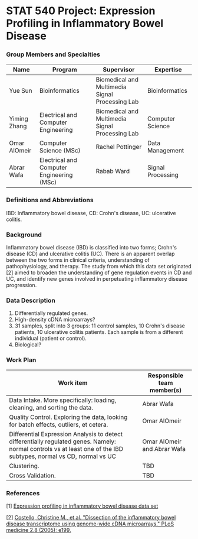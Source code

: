 STAT 540 Project: Expression Profiling in Inflammatory Bowel Disease
====================

### Group Members and Specialties

<table><thead>
<tr>
<th>Name</th>
<th>Program</th>
<th>Supervisor</th>
<th>Expertise</th>
</tr>
</thead><tbody>
<tr>
<td>Yue Sun</td>
<td>Bioinformatics</td>
<td>Biomedical and Multimedia Signal Processing Lab</td>
<td>Bioinformatics</td>
</tr>
<tr>
<td>Yiming Zhang</td>
<td>Electrical and Computer Engineering</td>
<td>Biomedical and Multimedia Signal Processing Lab</td>
<td>Computer Science</td>
</tr>
<tr>
<td>Omar AlOmeir</td>
<td>Computer Science (MSc)</td>
<td>Rachel Pottinger</td>
<td>Data Management</td>
</tr>
<tr>
<td>Abrar Wafa</td>
<td>Electrical and Computer Engineering (MSc)</td>
<td>Rabab Ward</td>
<td>Signal Processing</td>
</tr>
</tbody></table>

### Definitions and Abbreviations

IBD: Inflammatory bowel disease, CD: Crohn's disease, UC: ulcerative colitis.

### Background

<!-- couple sentences of biological/scientific context
motivate interest in a broad line of inquiry -->

Inflammatory bowel disease (IBD) is classified into two forms; Crohn's disease (CD) and ulcerative colitis (UC). There is an apparent overlap between the two forms in clinical criteria, understanding of pathophysiology, and therapy. The study from which this data set originated [2] aimed to broaden the understanding of gene regulation events in CD and UC, and identify new genes involved in perpetuating inflammatory disease progression.

### Data Description

<!-- 
1. what is being measured?
2. with what platform?
3. how many samples? 
4. are replicates biological or technical?-->

1. Differentially regulated genes.
2. High-density cDNA microarrays?
3. 31 samples, split into 3 groups: 11 control samples, 10 Crohn's disease patients, 10 ulcerative colitis patients. Each sample is from a different individual (patient or control).
4. Biological?

### Work Plan

<!-- outline of analyses you can probably do with this data to answer those questions
GET SPECIFIC, at least as specific as you can
"identify differentially expressed genes between the wild type and the knockout" is better than "conduct appropriate statistical analyses"
even better is to enhance with more specifics, e.g. you anticipate using a linear model as implemented in limma -->

<table><thead>
<tr>
<th>Work item</th>
<th>Responsible team member(s)</th>
</tr>
</thead><tbody>
<tr>
<td>Data Intake. More specifically: loading, cleaning, and sorting the data.</td>
<td>Abrar Wafa</td>
</tr>
<tr>
<td>Quality Control. Exploring the data, looking for batch effects, outliers, et cetera.</td>
<td>Omar AlOmeir</td>
</tr>
<tr>
<td>Differential Expression Analysis to detect differentially regulated genes. Namely: normal controls vs at least one of the IBD subtypes, normal vs CD, normal vs UC</td>
<td>Omar AlOmeir and Abrar Wafa</td>
</tr>
<tr>
<td>Clustering.</td>
<td>TBD</td>
</tr>
<tr>
<td>Cross Validation.</td>
<td>TBD</td>
</tr>
</tbody></table>


### References

[1] [Expression profiling in inflammatory bowel disease data set](http://www.ncbi.nlm.nih.gov/geo/query/acc.cgi?acc=GSE1710)

[2] [Costello, Christine M., et al. "Dissection of the inflammatory bowel disease transcriptome using genome-wide cDNA microarrays." PLoS medicine 2.8 (2005): e199.](http://www.plosmedicine.org/article/info%3Adoi%2F10.1371%2Fjournal.pmed.0020199#pmed-0020199-g004)
